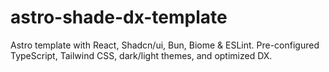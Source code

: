 # astro-shade-dx-template
Astro template with React, Shadcn/ui, Bun, Biome &amp; ESLint. Pre-configured TypeScript, Tailwind CSS, dark/light themes, and optimized DX.
